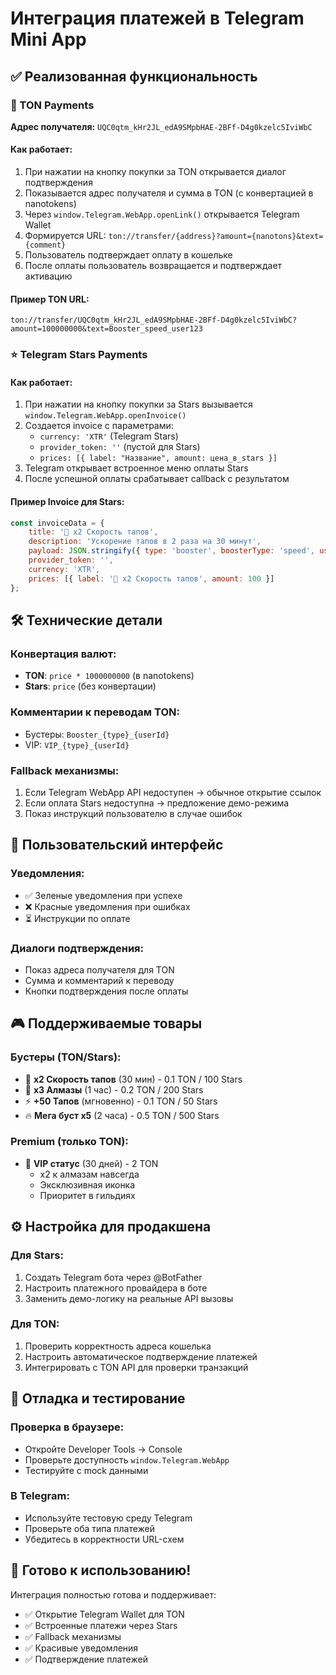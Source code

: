 # Интеграция платежей в Telegram Mini App

## ✅ Реализованная функциональность

### 🎯 TON Payments
**Адрес получателя:** `UQC0qtm_kHr2JL_edA9SMpbHAE-2BFf-D4g0kzelc5IviWbC`

#### Как работает:
1. При нажатии на кнопку покупки за TON открывается диалог подтверждения
2. Показывается адрес получателя и сумма в TON (с конвертацией в nanotokens)
3. Через `window.Telegram.WebApp.openLink()` открывается Telegram Wallet
4. Формируется URL: `ton://transfer/{address}?amount={nanotons}&text={comment}`
5. Пользователь подтверждает оплату в кошельке
6. После оплаты пользователь возвращается и подтверждает активацию

#### Пример TON URL:
```
ton://transfer/UQC0qtm_kHr2JL_edA9SMpbHAE-2BFf-D4g0kzelc5IviWbC?amount=100000000&text=Booster_speed_user123
```

### ⭐ Telegram Stars Payments

#### Как работает:
1. При нажатии на кнопку покупки за Stars вызывается `window.Telegram.WebApp.openInvoice()`
2. Создается invoice с параметрами:
   - `currency: 'XTR'` (Telegram Stars)
   - `provider_token: ''` (пустой для Stars)
   - `prices: [{ label: "Название", amount: цена_в_stars }]`
3. Telegram открывает встроенное меню оплаты Stars
4. После успешной оплаты срабатывает callback с результатом

#### Пример Invoice для Stars:
```javascript
const invoiceData = {
    title: '🚀 x2 Скорость тапов',
    description: 'Ускорение тапов в 2 раза на 30 минут', 
    payload: JSON.stringify({ type: 'booster', boosterType: 'speed', userId: 'user123' }),
    provider_token: '',
    currency: 'XTR',
    prices: [{ label: '🚀 x2 Скорость тапов', amount: 100 }]
};
```

## 🛠️ Технические детали

### Конвертация валют:
- **TON**: `price * 1000000000` (в nanotokens)
- **Stars**: `price` (без конвертации)

### Комментарии к переводам TON:
- Бустеры: `Booster_{type}_{userId}`
- VIP: `VIP_{type}_{userId}`

### Fallback механизмы:
1. Если Telegram WebApp API недоступен → обычное открытие ссылок
2. Если оплата Stars недоступна → предложение демо-режима
3. Показ инструкций пользователю в случае ошибок

## 📱 Пользовательский интерфейс

### Уведомления:
- ✅ Зеленые уведомления при успехе
- ❌ Красные уведомления при ошибках
- ⏳ Инструкции по оплате

### Диалоги подтверждения:
- Показ адреса получателя для TON
- Сумма и комментарий к переводу
- Кнопки подтверждения после оплаты

## 🎮 Поддерживаемые товары

### Бустеры (TON/Stars):
- 🚀 **x2 Скорость тапов** (30 мин) - 0.1 TON / 100 Stars
- 💎 **x3 Алмазы** (1 час) - 0.2 TON / 200 Stars  
- ⚡ **+50 Тапов** (мгновенно) - 0.1 TON / 50 Stars
- 🔥 **Мега буст x5** (2 часа) - 0.5 TON / 500 Stars

### Premium (только TON):
- 👑 **VIP статус** (30 дней) - 2 TON
  - x2 к алмазам навсегда
  - Эксклюзивная иконка
  - Приоритет в гильдиях

## ⚙️ Настройка для продакшена

### Для Stars:
1. Создать Telegram бота через @BotFather
2. Настроить платежного провайдера в боте
3. Заменить демо-логику на реальные API вызовы

### Для TON:
1. Проверить корректность адреса кошелька
2. Настроить автоматическое подтверждение платежей
3. Интегрировать с TON API для проверки транзакций

## 🔧 Отладка и тестирование

### Проверка в браузере:
- Откройте Developer Tools → Console
- Проверьте доступность `window.Telegram.WebApp`
- Тестируйте с mock данными

### В Telegram:
- Используйте тестовую среду Telegram
- Проверьте оба типа платежей
- Убедитесь в корректности URL-схем

## 🚀 Готово к использованию!

Интеграция полностью готова и поддерживает:
- ✅ Открытие Telegram Wallet для TON
- ✅ Встроенные платежи через Stars  
- ✅ Fallback механизмы
- ✅ Красивые уведомления
- ✅ Подтверждение платежей